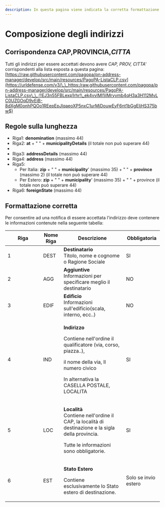 ```yaml
---
description: In questa pagina viene indicata la corretta formattazione degli indirizzi
---
```


# Composizione degli indirizzi

## Corrispondenza CAP,PROVINCIA,_CITTA_

Tutti gli indirizzi per essere accettati devono avere _CAP, PROV, CITTA'_ corrispondenti alla lista esposta a questa pagina:\
[https://raw.githubusercontent.com/pagopa/pn-address-manager/develop/src/main/resources/PagoPA-ListaCLP.csv](https://urldefense.com/v3/\_\_https:/raw.githubusercontent.com/pagopa/pn-address-manager/develop/src/main/resources/PagoPA-ListaCLP.csv\_\_;!!EJ3n55FBLexp1rhr!\_ek4vvlMI1jIMryvmb4qH3a3H112MvLC0UZGOqD9vEiB-8dXgM0onhPQOo1REepEpJlqaeoXP5nxC1urMjDouwEyF6nt1bGgEIjHS375bw$)

## Regole sulla lunghezza

* Riga1: **denomination** (massimo 44)
* Riga2: **at** + " " + **municipalityDetails** (il totale non può superare 44)
*
* Riga3: **addressDetails** (massimo 44)
* Riga4: **address** (massimo 44)
* Riga5:
  * Per Italia: **zip** + " " + **municipality**' (massimo 35) + " " + **province** (massimo 2) (il totale non può superare 44)
  * Per Estero: **zip** + " " + **municipality**' (massimo 35) + " " + province (il totale non può superare 44)
* Riga6: **foreignState** (massimo 44)

## Formattazione corretta

Per consentire ad una notifica di essere accettata l'indirizzo deve contenere le informazioni contenute nella seguente tabella:

<table><thead><tr><th width="100">Riga</th><th>Nome Riga</th><th>Descrizione</th><th>Obbligatoria</th></tr></thead><tbody><tr><td>1</td><td>DEST</td><td><strong>Destinatario</strong><br>Titolo, nome e cognome o Ragione Sociale</td><td>SI</td></tr><tr><td>2</td><td>AGG</td><td><strong>Aggiuntive</strong><br>Informazioni per specificare meglio il destinatario</td><td>NO</td></tr><tr><td>3</td><td>EDIF</td><td><strong>Edificio</strong><br>Informazioni sull'edificio(scala, interno, ecc..)</td><td>NO</td></tr><tr><td>4</td><td>IND</td><td><p> </p><p><strong>Indirizzo</strong></p><p>Contiene nell'ordine il qualificatore (via, corso, piazza..),</p><p>il nome della via, Il numero civico</p><p>In alternativa la CASELLA POSTALE, LOCALITA</p></td><td>SI</td></tr><tr><td>5</td><td>LOC</td><td><p><strong>Località</strong><br>Contiene nell'ordine il CAP, la località di destinazione e la sigla della provincia.</p><p>Tutte le informazioni sono obbligatorie.</p></td><td>SI</td></tr><tr><td>6</td><td>EST</td><td><p><strong>Stato Estero</strong></p><p>Contiene esclusivamente lo Stato estero di destinazione.</p></td><td>Solo se invio estero</td></tr></tbody></table>

